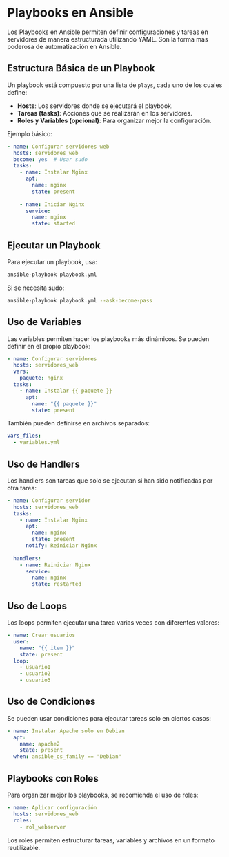 # Playbooks en Ansible

Los Playbooks en Ansible permiten definir configuraciones y tareas en servidores de manera estructurada utilizando YAML. Son la forma más poderosa de automatización en Ansible.

## Estructura Básica de un Playbook

Un playbook está compuesto por una lista de `plays`, cada uno de los cuales define:
- **Hosts**: Los servidores donde se ejecutará el playbook.
- **Tareas (tasks)**: Acciones que se realizarán en los servidores.
- **Roles y Variables (opcional)**: Para organizar mejor la configuración.

Ejemplo básico:
```yaml
- name: Configurar servidores web
  hosts: servidores_web
  become: yes  # Usar sudo
  tasks:
    - name: Instalar Nginx
      apt:
        name: nginx
        state: present
    
    - name: Iniciar Nginx
      service:
        name: nginx
        state: started
```

## Ejecutar un Playbook

Para ejecutar un playbook, usa:
```bash
ansible-playbook playbook.yml
```
Si se necesita sudo:
```bash
ansible-playbook playbook.yml --ask-become-pass
```

## Uso de Variables

Las variables permiten hacer los playbooks más dinámicos. Se pueden definir en el propio playbook:
```yaml
- name: Configurar servidores
  hosts: servidores_web
  vars:
    paquete: nginx
  tasks:
    - name: Instalar {{ paquete }}
      apt:
        name: "{{ paquete }}"
        state: present
```

También pueden definirse en archivos separados:
```yaml
vars_files:
  - variables.yml
```

## Uso de Handlers

Los handlers son tareas que solo se ejecutan si han sido notificadas por otra tarea:
```yaml
- name: Configurar servidor
  hosts: servidores_web
  tasks:
    - name: Instalar Nginx
      apt:
        name: nginx
        state: present
      notify: Reiniciar Nginx
  
  handlers:
    - name: Reiniciar Nginx
      service:
        name: nginx
        state: restarted
```

## Uso de Loops

Los loops permiten ejecutar una tarea varias veces con diferentes valores:
```yaml
- name: Crear usuarios
  user:
    name: "{{ item }}"
    state: present
  loop:
    - usuario1
    - usuario2
    - usuario3
```

## Uso de Condiciones

Se pueden usar condiciones para ejecutar tareas solo en ciertos casos:
```yaml
- name: Instalar Apache solo en Debian
  apt:
    name: apache2
    state: present
  when: ansible_os_family == "Debian"
```

## Playbooks con Roles

Para organizar mejor los playbooks, se recomienda el uso de roles:
```yaml
- name: Aplicar configuración
  hosts: servidores_web
  roles:
    - rol_webserver
```

Los roles permiten estructurar tareas, variables y archivos en un formato reutilizable.
